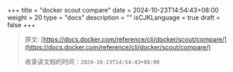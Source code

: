 +++
title = "docker scout compare"
date = 2024-10-23T14:54:43+08:00
weight = 20
type = "docs"
description = ""
isCJKLanguage = true
draft = false
+++

> 原文: [https://docs.docker.com/reference/cli/docker/scout/compare/](https://docs.docker.com/reference/cli/docker/scout/compare/)
>
> 收录该文档的时间：`2024-10-23T14:54:43+08:00`
